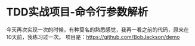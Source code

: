 # TDD实战项目-命令行参数解析
今天再次实现一次的时候，有种莫名的熟悉感觉，我再一看之前的代码，原来在10天前，我练习过一次。
项目是：https://github.com/BobJackson/demo
